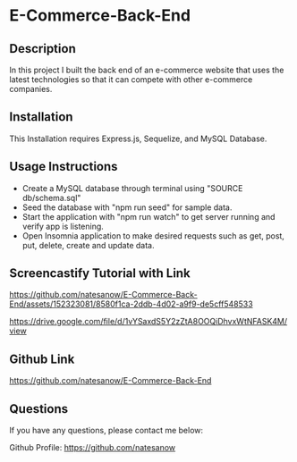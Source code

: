 # E-Commerce-Back-End

## Description

In this project I built the back end of an e-commerce website that uses the latest technologies so that it can compete with other e-commerce companies.

## Installation

This Installation requires Express.js, Sequelize, and MySQL Database.

## Usage Instructions

* Create a MySQL database through terminal using "SOURCE db/schema.sql"
* Seed the database with "npm run seed" for sample data.
* Start the application with "npm run watch" to get server running and verify app is listening.
* Open Insomnia application to make desired requests such as get, post, put, delete, create and update data.

## Screencastify Tutorial with Link



https://github.com/natesanow/E-Commerce-Back-End/assets/152323081/8580f1ca-2ddb-4d02-a9f9-de5cff548533



https://drive.google.com/file/d/1vYSaxdS5Y2zZtA8OOQiDhvxWtNFASK4M/view

## Github Link

https://github.com/natesanow/E-Commerce-Back-End

## Questions 

If you have any questions, please contact me below:

Github Profile: https://github.com/natesanow 


